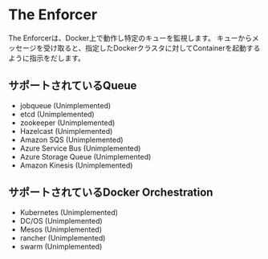 The Enforcer
===
The Enforcerは、Docker上で動作し特定のキューを監視します。
キューからメッセージを受け取ると、指定したDockerクラスタに対してContainerを起動するように指示をだします。


## サポートされているQueue
- jobqueue (Unimplemented)
- etcd (Unimplemented)
- zookeeper (Unimplemented)
- Hazelcast (Unimplemented)
- Amazon SQS (Unimplemented)
- Azure Service Bus (Unimplemented)
- Azure Storage Queue (Unimplemented)
- Amazon Kinesis (Unimplemented)


## サポートされているDocker Orchestration
- Kubernetes (Unimplemented)
- DC/OS (Unimplemented)
- Mesos (Unimplemented)
- rancher (Unimplemented)
- swarm (Unimplemented)
